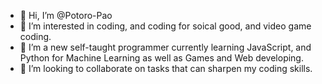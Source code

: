 - 👋 Hi, I’m @Potoro-Pao
- 👀 I’m interested in coding, and coding for soical good, and video game coding.
- 🌱 I’m a new self-taught programmer currently learning JavaScript, and Python for Machine Learning as well as Games and Web developing.
- 💞️ I’m looking to collaborate on tasks that can sharpen my coding skills.


<!---
Potoro-Pao/Potoro-Pao is a ✨ special ✨ repository because its `README.md` (this file) appears on your GitHub profile.
You can click the Preview link to take a look at your changes.
--->

